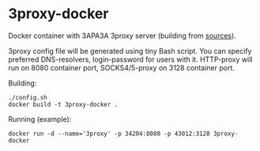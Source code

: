 # 3proxy-docker
Docker container with 3APA3A 3proxy server (building from [sources](https://github.com/z3APA3A/3proxy)).

3proxy config file will be generated using tiny Bash script.
You can specify preferred DNS-resolvers, login-password for users with it.
HTTP-proxy will run on 8080 container port, SOCKS4/5-proxy on 3128 container port.

Building:
```
./config.sh
docker build -t 3proxy-docker .
```
Running (example):

`docker run -d --name='3proxy' -p 34204:8080 -p 43012:3128 3proxy-docker`
